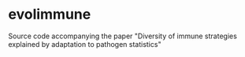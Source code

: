 # evolimmune
Source code accompanying the paper "Diversity of immune strategies explained by adaptation to pathogen statistics" 
